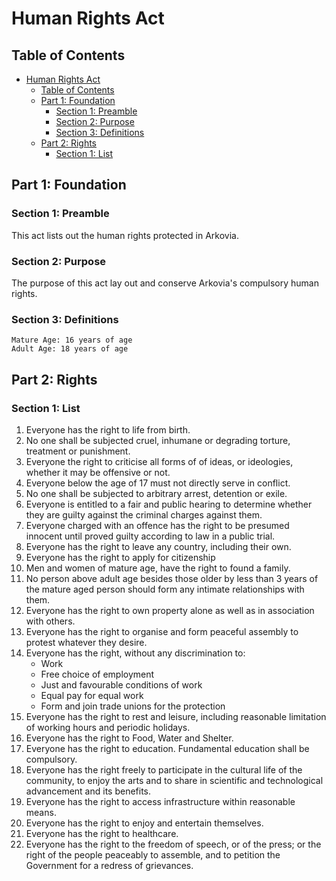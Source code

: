 # Human Rights Act

## Table of Contents
- [Human Rights Act](#human-rights-act)
    - [Table of Contents](#table-of-contents)
    - [Part 1: Foundation](#part-1-foundation)
        - [Section 1: Preamble](#section-1-preamble)
        - [Section 2: Purpose](#section-2-purpose)
        - [Section 3: Definitions](#section-3-definitions)
    - [Part 2: Rights](#part-2-rights)
        - [Section 1: List](#section-1-list)

## Part 1: Foundation
### Section 1: Preamble
This act lists out the human rights protected in Arkovia.

### Section 2: Purpose
The purpose of this act lay out and conserve Arkovia's compulsory human rights.

### Section 3: Definitions
```
Mature Age: 16 years of age
Adult Age: 18 years of age
```

## Part 2: Rights
### Section 1: List
1. Everyone has the right to life from birth.
2. No one shall be subjected cruel, inhumane or degrading torture, treatment or punishment.
3. Everyone the right to criticise all forms of of ideas, or ideologies, whether it may be offensive or not.
4. Everyone below the age of 17 must not directly serve in conflict.
5. No one shall be subjected to arbitrary arrest, detention or exile.
6. Everyone is entitled to a fair and public hearing to determine whether they are guilty against the criminal charges against them.
7. Everyone charged with an offence has the right to be presumed innocent until proved guilty according to law in a public trial.
8. Everyone has the right to leave any country, including their own.
9. Everyone has the right to apply for citizenship
10. Men and women of mature age, have the right to found a family.
11. No person above adult age besides those older by less than 3 years of the mature aged person should form any intimate relationships with them.
12. Everyone has the right to own property alone as well as in association with others.
13. Everyone has the right to organise and form peaceful assembly to protest whatever they desire.
14. Everyone has the right, without any discrimination to:
    - Work
    - Free choice of employment
    - Just and favourable conditions of work
    - Equal pay for equal work
    - Form and join trade unions for the protection
15. Everyone has the right to rest and leisure, including reasonable limitation of working hours and periodic holidays.
16. Everyone has the right to Food, Water and Shelter.
17. Everyone has the right to education. Fundamental education shall be compulsory.
18. Everyone has the right freely to participate in the cultural life of the community, to enjoy the arts and to share in scientific and technological advancement and its benefits.
19. Everyone has the right to access infrastructure within reasonable means.
20. Everyone has the right to enjoy and entertain themselves.
21. Everyone has the right to healthcare.
22. Everyone has the right to the freedom of speech, or of the press; or the right of the people peaceably to assemble, and to petition the Government for a redress of grievances.
